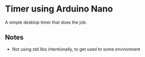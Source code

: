 # Timer using Arduino Nano
A simple desktop timer that does the job.

## Notes
* Not using std libs intentionally, to get used to some environment
